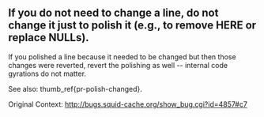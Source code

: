 If you do not need to change a line, do not change it just to polish it
(e.g., to remove HERE or replace NULLs).
----

If you polished a line because it needed to be changed but then those changes
were reverted, revert the polishing as well -- internal code gyrations do not
matter.

See also: thumb_ref{pr-polish-changed}.

Original Context:
http://bugs.squid-cache.org/show_bug.cgi?id=4857#c7
